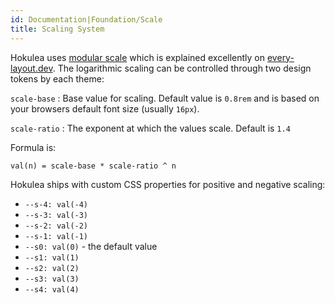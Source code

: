 ```yaml
---
id: Documentation|Foundation/Scale
title: Scaling System
---
```


Hokulea uses [modular scale](https://every-layout.dev/rudiments/modular-scale/)
which is explained excellently on [every-layout.dev](https://every-layout.dev).
The logarithmic scaling can be controlled through two design tokens by each theme:

`scale-base`
: Base value for scaling. Default value is `0.8rem` and is based on your
browsers default font size (usually `16px`).

`scale-ratio`
: The exponent at which the values scale. Default is `1.4`

Formula is:

```txt
val(n) = scale-base * scale-ratio ^ n
```

Hokulea ships with custom CSS properties for positive and negative scaling:

- `--s-4: val(-4)`
- `--s-3: val(-3)`
- `--s-2: val(-2)`
- `--s-1: val(-1)`
- `--s0: val(0)` - the default value
- `--s1: val(1)`
- `--s2: val(2)`
- `--s3: val(3)`
- `--s4: val(4)`
